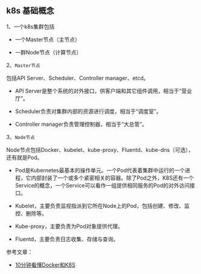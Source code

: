 ## k8s 基础概念

1、一个k8s集群包括

- 一个Master节点（主节点）

- 一群Node节点（计算节点）

2、`Master节点`

包括API Server、Scheduler、Controller manager、etcd。

- API Server是整个系统的对外接口，供客户端和其它组件调用，相当于“营业厅”。

- Scheduler负责对集群内部的资源进行调度，相当于“调度室”。

- Controller manager负责管理控制器，相当于“大总管”。

3、`Node节点`

Node节点包括Docker、kubelet、kube-proxy、Fluentd、kube-dns（可选），还有就是Pod。

- Pod是Kubernetes最基本的操作单元。一个Pod代表着集群中运行的一个进程，它内部封装了一个或多个紧密相关的容器。除了Pod之外，K8S还有一个Service的概念，一个Service可以看作一组提供相同服务的Pod的对外访问接口。

- Kubelet，主要负责监视指派到它所在Node上的Pod，包括创建、修改、监控、删除等。

- Kube-proxy，主要负责为Pod对象提供代理。

- Fluentd，主要负责日志收集、存储与查询。

参考文章：

- [10分钟看懂Docker和K8S](https://my.oschina.net/jamesview/blog/2994112)